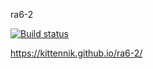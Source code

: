 ra6-2

[![Build status](https://ci.appveyor.com/api/projects/status/mq0faera7dws0g3l?svg=true)](https://ci.appveyor.com/project/Kittennik65959/ra6-2)

https://kittennik.github.io/ra6-2/
